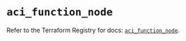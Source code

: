 # `aci_function_node`

Refer to the Terraform Registry for docs: [`aci_function_node`](https://registry.terraform.io/providers/ciscodevnet/aci/2.17.0/docs/resources/function_node).
